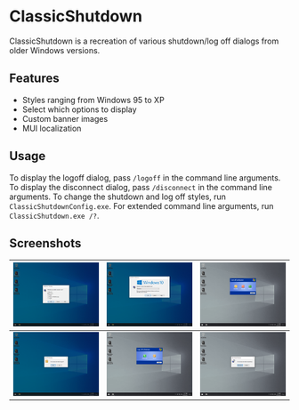 # ClassicShutdown
ClassicShutdown is a recreation of various shutdown/log off dialogs from older Windows versions.

## Features
- Styles ranging from Windows 95 to XP
- Select which options to display
- Custom banner images
- MUI localization

## Usage
To display the logoff dialog, pass `/logoff` in the command line arguments. To display the disconnect
dialog, pass `/disconnect` in the command line arguments. To change the shutdown and log off styles,
run `ClassicShutdownConfig.exe`. For extended command line arguments, run `ClassicShutdown.exe /?`.

## Screenshots

| ![Windows 98 shutdown](images/shutdown-win98.png) | ![Windows 2000 shutdown](images/shutdown-win2k.png) | ![Windows XP shutdown](images/shutdown-winxp.png) |
|-|-|-|
| ![Windows 2000 log off](images/logoff-win2k.png) | ![Windows XP log off](images/logoff-winxp.png) | ![Disconnect](images/disconnect.png) |